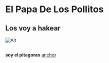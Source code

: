 # El Papa De Los Pollitos
## **Los voy a hakear**
![Alt](https://assets.stickpng.com/images/580b57fcd9996e24bc43c515.png)
##
**soy el pitagoras**
[anchor](https://www.youtube.com/watch?v=pQwWuC25j4A)
